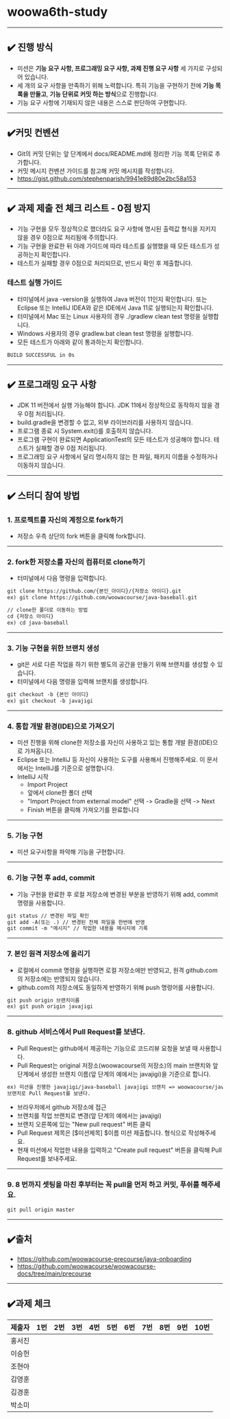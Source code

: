 # woowa6th-study

---

## ✔️ 진행 방식
  - 미션은 **기능 요구 사항, 프로그래밍 요구 사항, 과제 진행 요구 사항** 세 가지로 구성되어 있습니다.
  - 세 개의 요구 사항을 만족하기 위해 노력합니다. 특히 기능을 구현하기 전에 **기능 목록을 만들고**, **기능 단위로 커밋 하는 방식**으로 진행합니다.
  - 기능 요구 사항에 기재되지 않은 내용은 스스로 판단하여 구현합니다.

---

## ✔️커밋 컨벤션
  - Git의 커밋 단위는 앞 단계에서 docs/README.md에 정리한 기능 목록 단위로 추가합니다.
  - 커밋 메시지 컨벤션 가이드를 참고해 커밋 메시지를 작성합니다.
  - https://gist.github.com/stephenparish/9941e89d80e2bc58a153 

---

## ✔️ 과제 제출 전 체크 리스트 - 0점 방지
  - 기능 구현을 모두 정상적으로 했더라도 요구 사항에 명시된 출력값 형식을 지키지 않을 경우 0점으로 처리됨에 주의합니다.
  - 기능 구현을 완료한 뒤 아래 가이드에 따라 테스트를 실행했을 때 모든 테스트가 성공하는지 확인합니다.
  - 테스트가 실패할 경우 0점으로 처리되므로, 반드시 확인 후 제출합니다.

### 테스트 실행 가이드
  - 터미널에서 java -version을 실행하여 Java 버전이 11인지 확인합니다. 또는 Eclipse 또는 IntelliJ IDEA와 같은 IDE에서 Java 11로 실행되는지 확인합니다.
  - 터미널에서 Mac 또는 Linux 사용자의 경우 ./gradlew clean test 명령을 실행합니다.
  - Windows 사용자의 경우 gradlew.bat clean test 명령을 실행합니다.
  - 모든 테스트가 아래와 같이 통과하는지 확인합니다.

```html
BUILD SUCCESSFUL in 0s
```

---

## ✔️ 프로그래밍 요구 사항
  - JDK 11 버전에서 실행 가능해야 합니다. JDK 11에서 정상적으로 동작하지 않을 경우 0점 처리됩니다.
  - build.gradle을 변경할 수 없고, 외부 라이브러리를 사용하지 않습니다.
  - 프로그램 종료 시 System.exit()를 호출하지 않습니다.
  - 프로그램 구현이 완료되면 ApplicationTest의 모든 테스트가 성공해야 합니다. 테스트가 실패할 경우 0점 처리됩니다.
  - 프로그래밍 요구 사항에서 달리 명시하지 않는 한 파일, 패키지 이름을 수정하거나 이동하지 않습니다.

---

## ✔️ 스터디 참여 방법

### 1. 프로젝트를 자신의 계정으로 fork하기
  - 저장소 우측 상단의 fork 버튼을 클릭해 fork합니다.

---

### 2. fork한 저장소를 자신의 컴퓨터로 clone하기
  - 터미널에서 다음 명령을 입력합니다.

```html
git clone https://github.com/{본인_아이디}/{저장소 아이디}.git
ex) git clone https://github.com/woowacourse/java-baseball.git
```

```html
// clone한 폴더로 이동하는 방법
cd {저장소 아이디}
ex) cd java-baseball
```

---

### 3. 기능 구현을 위한 브랜치 생성
  - git은 서로 다른 작업을 하기 위한 별도의 공간을 만들기 위해 브랜치를 생성할 수 있습니다.
  - 터미널에서 다음 명령을 입력해 브랜치를 생성합니다.

```html
git checkout -b {본인 아이디}
ex) git checkout -b javajigi
```

---

### 4. 통합 개발 환경(IDE)으로 가져오기
  - 미션 진행을 위해 clone한 저장소를 자신이 사용하고 있는 통합 개발 환경(IDE)으로 가져옵니다.
  - Eclipse 또는 IntelliJ 등 자신이 사용하는 도구를 사용해서 진행해주세요. 이 문서에서는 IntelliJ를 기준으로 설명합니다.
  - IntelliJ 시작
    - Import Project
    - 앞에서 clone한 폴더 선택
    - "Import Project from external model" 선택 -> Gradle을 선택 -> Next
    - Finish 버튼을 클릭해 가져오기를 완료합니다

---

### 5. 기능 구현
  - 미션 요구사항을 파악해 기능을 구현합니다.

---

### 6. 기능 구현 후 add, commit
  - 기능 구현을 완료한 후 로컬 저장소에 변경된 부분을 반영하기 위해 add, commit 명령을 사용합니다.

```html
git status // 변경된 파일 확인
git add -A(또는 .) // 변경된 전체 파일을 한번에 반영
git commit -m "메시지" // 작업한 내용을 메시지에 기록
```

---

### 7. 본인 원격 저장소에 올리기
  - 로컬에서 commit 명령을 실행하면 로컬 저장소에만 반영되고, 원격 github.com의 저장소에는 반영되지 않습니다.
  - github.com의 저장소에도 동일하게 반영하기 위해 push 명령어를 사용합니다.

```html
git push origin 브랜치이름
ex) git push origin javajigi
```

---

### 8. github 서비스에서 Pull Request를 보낸다.
  - Pull Request는 github에서 제공하는 기능으로 코드리뷰 요청을 보낼 때 사용합니다.
  - Pull Request는 original 저장소(woowacourse의 저장소)의 main 브랜치와 앞 단계에서 생성한 브랜치 이름(앞 단계의 예에서는 javajigi)을 기준으로 합니다.

```html
ex) 미션을 진행한 javajigi/java-baseball javajigi 브랜치 => woowacourse/java-baseball main
브랜치로 Pull Request를 보낸다.
```
  - 브라우저에서 github 저장소에 접근
  - 브랜치를 작업 브랜치로 변경(앞 단계의 예에서는 javajigi)
  - 브랜치 오른쪽에 있는 "New pull request" 버튼 클릭
  - Pull Request 제목은 [$미션제목] $이름 미션 제출합니다. 형식으로 작성해주세요.
  - 현재 미션에서 작업한 내용을 입력하고 "Create pull request" 버튼을 클릭해 Pull Request를 보내주세요.

---

### 9. 8 번까지 셋팅을 마친 후부터는 꼭 pull을 먼저 하고 커밋, 푸쉬를 해주세요.

```html
git pull origin master
```

---

## ✔️출처
  - https://github.com/woowacourse-precourse/java-onboarding
  - https://github.com/woowacourse/woowacourse-docs/tree/main/precourse

---

## ✔️과제 체크

|제출자|1번|2번|3번|4번|5번|6번|7번|8번|9번|10번|
|-----|----|----|----|----|----|----|----|----|----|----|
|홍서진| | | | | | | | | | |
|이승헌| | | | | | | | | | |
|조현아| | | | | | | | | | |
|김영훈| | | | | | | | | | |
|김경훈| | | | | | | | | | |
|박소미| | | | | | | | | | |
